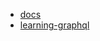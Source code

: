  - [docs](http://graphql.org/docs/api-reference-type-system)
 - [learning-graphql](https://github.com/mugli/learning-graphql)